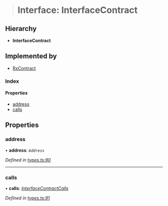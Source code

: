 > # Interface: InterfaceContract

## Hierarchy

* **InterfaceContract**

## Implemented by

* [RxContract](../classes/_rxcontract_.rxcontract.md)

### Index

#### Properties

* [address](_types_.interfacecontract.md#address)
* [calls](_types_.interfacecontract.md#calls)

## Properties

###  address

• **address**: *`Address`*

*Defined in [types.ts:90](https://github.com/polkadot-js/api/blob/ca53fbc/packages/api-contract/src/types.ts#L90)*

___

###  calls

• **calls**: *[InterfaceContractCalls](_types_.interfacecontractcalls.md)*

*Defined in [types.ts:91](https://github.com/polkadot-js/api/blob/ca53fbc/packages/api-contract/src/types.ts#L91)*